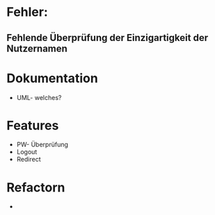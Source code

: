 
# Fehler: #
## Fehlende Überprüfung der Einzigartigkeit der Nutzernamen ##

# Dokumentation #

- UML- welches?

# Features #

- PW- Überprüfung
- Logout
- Redirect

# Refactorn #
-  